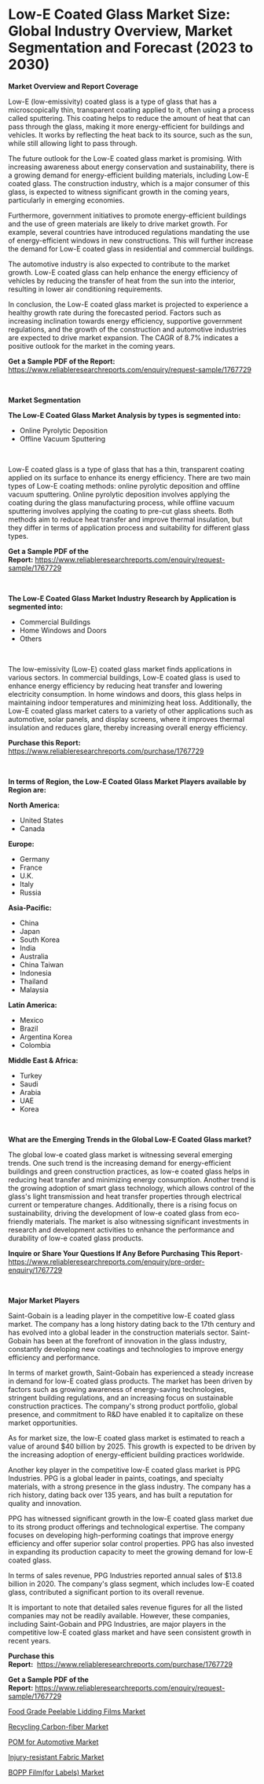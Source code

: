 <p><h1>Low-E Coated Glass Market Size: Global Industry Overview, Market Segmentation and Forecast (2023 to 2030)</h1></p><p><strong>Market Overview and Report Coverage</strong></p>
<p><p>Low-E (low-emissivity) coated glass is a type of glass that has a microscopically thin, transparent coating applied to it, often using a process called sputtering. This coating helps to reduce the amount of heat that can pass through the glass, making it more energy-efficient for buildings and vehicles. It works by reflecting the heat back to its source, such as the sun, while still allowing light to pass through.</p><p>The future outlook for the Low-E coated glass market is promising. With increasing awareness about energy conservation and sustainability, there is a growing demand for energy-efficient building materials, including Low-E coated glass. The construction industry, which is a major consumer of this glass, is expected to witness significant growth in the coming years, particularly in emerging economies.</p><p>Furthermore, government initiatives to promote energy-efficient buildings and the use of green materials are likely to drive market growth. For example, several countries have introduced regulations mandating the use of energy-efficient windows in new constructions. This will further increase the demand for Low-E coated glass in residential and commercial buildings.</p><p>The automotive industry is also expected to contribute to the market growth. Low-E coated glass can help enhance the energy efficiency of vehicles by reducing the transfer of heat from the sun into the interior, resulting in lower air conditioning requirements.</p><p>In conclusion, the Low-E coated glass market is projected to experience a healthy growth rate during the forecasted period. Factors such as increasing inclination towards energy efficiency, supportive government regulations, and the growth of the construction and automotive industries are expected to drive market expansion. The CAGR of 8.7% indicates a positive outlook for the market in the coming years.</p></p>
<p><strong>Get a Sample PDF of the Report:</strong> <a href="https://www.reliableresearchreports.com/enquiry/request-sample/1767729">https://www.reliableresearchreports.com/enquiry/request-sample/1767729</a></p>
<p>&nbsp;</p>
<p><strong>Market Segmentation</strong></p>
<p><strong>The Low-E Coated Glass Market Analysis by types is segmented into:</strong></p>
<p><ul><li>Online Pyrolytic Deposition</li><li>Offline Vacuum Sputtering</li></ul></p>
<p>&nbsp;</p>
<p><p>Low-E coated glass is a type of glass that has a thin, transparent coating applied on its surface to enhance its energy efficiency. There are two main types of Low-E coating methods: online pyrolytic deposition and offline vacuum sputtering. Online pyrolytic deposition involves applying the coating during the glass manufacturing process, while offline vacuum sputtering involves applying the coating to pre-cut glass sheets. Both methods aim to reduce heat transfer and improve thermal insulation, but they differ in terms of application process and suitability for different glass types.</p></p>
<p><strong>Get a Sample PDF of the Report:</strong>&nbsp;<a href="https://www.reliableresearchreports.com/enquiry/request-sample/1767729">https://www.reliableresearchreports.com/enquiry/request-sample/1767729</a></p>
<p>&nbsp;</p>
<p><strong>The Low-E Coated Glass Market Industry Research by Application is segmented into:</strong></p>
<p><ul><li>Commercial Buildings</li><li>Home Windows and Doors</li><li>Others</li></ul></p>
<p>&nbsp;</p>
<p><p>The low-emissivity (Low-E) coated glass market finds applications in various sectors. In commercial buildings, Low-E coated glass is used to enhance energy efficiency by reducing heat transfer and lowering electricity consumption. In home windows and doors, this glass helps in maintaining indoor temperatures and minimizing heat loss. Additionally, the Low-E coated glass market caters to a variety of other applications such as automotive, solar panels, and display screens, where it improves thermal insulation and reduces glare, thereby increasing overall energy efficiency.</p></p>
<p><strong>Purchase this Report:</strong>&nbsp; <a href="https://www.reliableresearchreports.com/purchase/1767729">https://www.reliableresearchreports.com/purchase/1767729</a></p>
<p>&nbsp;</p>
<p><strong>In terms of Region, the Low-E Coated Glass Market Players available by Region are:</strong></p>
<p>
    <p> <strong> North America: </strong>
        <ul>
            <li>United States</li>
            <li>Canada</li>
        </ul>
        </p> 
    <p> <strong> Europe: </strong>
        <ul>
            <li>Germany</li>
            <li>France</li>
            <li>U.K.</li>
            <li>Italy</li>
            <li>Russia</li>
        </ul>
        </p> 
    <p> <strong> Asia-Pacific: </strong>
        <ul>
            <li>China</li>
            <li>Japan</li>
            <li>South Korea</li>
            <li>India</li>
            <li>Australia</li>
            <li>China Taiwan</li>
            <li>Indonesia</li>
            <li>Thailand</li>
            <li>Malaysia</li>
        </ul>
        </p> 
    <p> <strong> Latin America: </strong>
        <ul>
            <li>Mexico</li>
            <li>Brazil</li>
            <li>Argentina Korea</li>
            <li>Colombia</li>
        </ul>
        </p> 
    <p> <strong> Middle East & Africa: </strong>
        <ul>
            <li>Turkey</li>
            <li>Saudi</li>
            <li>Arabia</li>
            <li>UAE</li>
            <li>Korea</li>
        </ul>
    </p>
    </p>
<p>&nbsp;</p>
<p><strong>What are the Emerging Trends in the Global Low-E Coated Glass market?</strong></p>
<p><p>The global low-e coated glass market is witnessing several emerging trends. One such trend is the increasing demand for energy-efficient buildings and green construction practices, as low-e coated glass helps in reducing heat transfer and minimizing energy consumption. Another trend is the growing adoption of smart glass technology, which allows control of the glass's light transmission and heat transfer properties through electrical current or temperature changes. Additionally, there is a rising focus on sustainability, driving the development of low-e coated glass from eco-friendly materials. The market is also witnessing significant investments in research and development activities to enhance the performance and durability of low-e coated glass products.</p></p>
<p><strong>Inquire or Share Your Questions If Any Before Purchasing This Report</strong>- <a href="https://www.reliableresearchreports.com/enquiry/pre-order-enquiry/1767729">https://www.reliableresearchreports.com/enquiry/pre-order-enquiry/1767729</a></p>
<p>&nbsp;</p>
<p><strong>Major Market Players</strong></p>
<p><p>Saint-Gobain is a leading player in the competitive low-E coated glass market. The company has a long history dating back to the 17th century and has evolved into a global leader in the construction materials sector. Saint-Gobain has been at the forefront of innovation in the glass industry, constantly developing new coatings and technologies to improve energy efficiency and performance.</p><p>In terms of market growth, Saint-Gobain has experienced a steady increase in demand for low-E coated glass products. The market has been driven by factors such as growing awareness of energy-saving technologies, stringent building regulations, and an increasing focus on sustainable construction practices. The company's strong product portfolio, global presence, and commitment to R&D have enabled it to capitalize on these market opportunities.</p><p>As for market size, the low-E coated glass market is estimated to reach a value of around $40 billion by 2025. This growth is expected to be driven by the increasing adoption of energy-efficient building practices worldwide.</p><p>Another key player in the competitive low-E coated glass market is PPG Industries. PPG is a global leader in paints, coatings, and specialty materials, with a strong presence in the glass industry. The company has a rich history, dating back over 135 years, and has built a reputation for quality and innovation.</p><p>PPG has witnessed significant growth in the low-E coated glass market due to its strong product offerings and technological expertise. The company focuses on developing high-performing coatings that improve energy efficiency and offer superior solar control properties. PPG has also invested in expanding its production capacity to meet the growing demand for low-E coated glass.</p><p>In terms of sales revenue, PPG Industries reported annual sales of $13.8 billion in 2020. The company's glass segment, which includes low-E coated glass, contributed a significant portion to its overall revenue.</p><p>It is important to note that detailed sales revenue figures for all the listed companies may not be readily available. However, these companies, including Saint-Gobain and PPG Industries, are major players in the competitive low-E coated glass market and have seen consistent growth in recent years.</p></p>
<p><strong>Purchase this Report:</strong>&nbsp;&nbsp;<a href="https://www.reliableresearchreports.com/purchase/1767729">https://www.reliableresearchreports.com/purchase/1767729</a></p>
<p></p>
<p><strong>Get a Sample PDF of the Report:</strong>&nbsp;<a href="https://www.reliableresearchreports.com/enquiry/request-sample/1767729">https://www.reliableresearchreports.com/enquiry/request-sample/1767729</a></p>
<p><p><a href="https://github.com/dringals/Market-Research-Report-List-1/blob/main/food-grade-peelable-lidding-films-market.md">Food Grade Peelable Lidding Films Market</a></p><p><a href="https://github.com/Paul14Anderson63/Market-Research-Report-List-1/blob/main/recycling-carbon-fiber-market.md">Recycling Carbon-fiber Market</a></p><p><a href="https://github.com/aasishrp01/Market-Research-Report-List-1/blob/main/pom-for-automotive-market.md">POM for Automotive Market</a></p><p><a href="https://github.com/aashishrp02/Market-Research-Report-List-1/blob/main/injury-resistant-fabric-market.md">Injury-resistant Fabric Market</a></p><p><a href="https://github.com/tamvrosiya/Market-Research-Report-List-1/blob/main/bopp-filmfor-labels-market.md">BOPP Film(for Labels) Market</a></p></p>